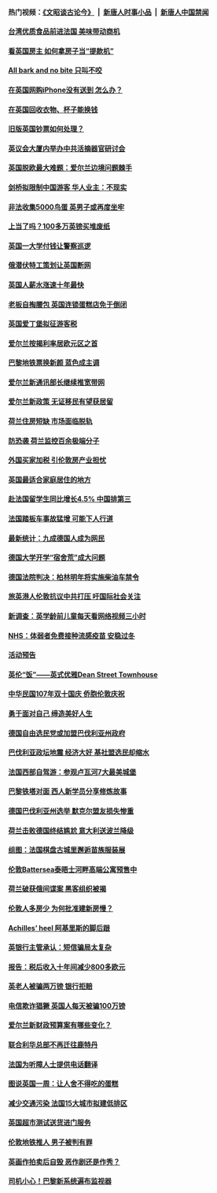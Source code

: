 #### 热门视频：[《文昭谈古论今》](https://github.com/gfw-breaker/wenzhao/blob/master/README.md?t=10211233) &nbsp;|&nbsp; [新唐人时事小品](https://github.com/gfw-breaker/ntdtv-comedy/blob/master/README.md?t=10211233) &nbsp;|&nbsp; [新唐人中国禁闻](https://github.com/gfw-breaker/ntdtv-news/blob/master/README.md?t=10211233)

#### [台湾优质食品前进法国 美味带动商机](../pages/nsc974/n10796380.md?t=10211233) 

#### [看英国房主 如何拿房子当“提款机”](../pages/nsc974/n10795639.md?t=10211233) 

#### [All bark and no bite 只叫不咬](../pages/nsc974/n10795626.md?t=10211233) 

#### [在英国网购iPhone没有送到 怎么办？](../pages/nsc974/n10795611.md?t=10211233) 

#### [在英国回收衣物、杯子能换钱](../pages/nsc974/n10795600.md?t=10211233) 

#### [旧版英国钞票如何处理？](../pages/nsc974/n10795574.md?t=10211233) 

#### [英议会大厦内举办中共活摘器官研讨会](../pages/nsc974/n10795559.md?t=10211233) 

#### [英国脱欧最大难题：爱尔兰边境问题棘手](../pages/nsc974/n10793065.md?t=10211233) 

#### [剑桥拟限制中国游客 华人业主：不现实](../pages/nsc974/n10793028.md?t=10211233) 

#### [非法收集5000鸟蛋 英男子或再度坐牢](../pages/nsc974/n10793168.md?t=10211233) 

#### [上当了吗？100多万英镑买堆废纸](../pages/nsc974/n10793153.md?t=10211233) 

#### [英国一大学付钱让警察巡逻](../pages/nsc974/n10793144.md?t=10211233) 

#### [俄潜伏特工策划让英国断网](../pages/nsc974/n10793138.md?t=10211233) 

#### [英国人薪水涨速十年最快](../pages/nsc974/n10793134.md?t=10211233) 

#### [老板自掏腰包 英国连锁蛋糕店免于倒闭](../pages/nsc974/n10793123.md?t=10211233) 

#### [英国爱丁堡拟征游客税](../pages/nsc974/n10793043.md?t=10211233) 

#### [爱尔兰按揭利率居欧元区之首](../pages/nsc974/n10792636.md?t=10211233) 

#### [巴黎地铁票换新颜 蓝色成主调](../pages/nsc974/n10792539.md?t=10211233) 

#### [爱尔兰新通讯部长继续推宽带网](../pages/nsc974/n10792470.md?t=10211233) 

#### [爱尔兰新政策 无证移民有望获居留](../pages/nsc974/n10792193.md?t=10211233) 

#### [荷兰住房短缺 市场面临脱轨](../pages/nsc974/n10792107.md?t=10211233) 

#### [防恐袭 荷兰监控百余极端分子](../pages/nsc974/n10792022.md?t=10211233) 

#### [外国买家加税 引伦敦房产业担忧](../pages/nsc974/n10790977.md?t=10211233) 

#### [英国最适合家庭居住的地方](../pages/nsc974/n10790961.md?t=10211233) 

#### [赴法国留学生同比增长4.5% 中国排第三](../pages/nsc974/n10790702.md?t=10211233) 

#### [法国踏板车事故猛增 可能下人行道](../pages/nsc974/n10790752.md?t=10211233) 

#### [最新统计：九成德国人成为网民](../pages/nsc974/n10789368.md?t=10211233) 

#### [德国大学开学“宿舍荒”成大问题](../pages/nsc974/n10789287.md?t=10211233) 

#### [德国法院判决：柏林明年将实施柴油车禁令](../pages/nsc974/n10788104.md?t=10211233) 

#### [旅英港人伦敦抗议中共打压 吁国际社会关注](../pages/nsc974/n10788264.md?t=10211233) 

#### [新调查：英学龄前儿童每天看网络视频三小时](../pages/nsc974/n10788331.md?t=10211233) 

#### [NHS：体弱者免费接种流感疫苗 安稳过冬](../pages/nsc974/n10788326.md?t=10211233) 

#### [活动预告](../pages/nsc974/n10788321.md?t=10211233) 

#### [英伦“饭”——英式优雅Dean Street Townhouse](../pages/nsc974/n10788313.md?t=10211233) 

#### [中华民国107年双十国庆 侨胞伦敦庆祝](../pages/nsc974/n10788304.md?t=10211233) 

#### [勇于面对自己 缔造美好人生](../pages/nsc974/n10788275.md?t=10211233) 

#### [德国自由选民党或加盟巴伐利亚州政府](../pages/nsc974/n10788073.md?t=10211233) 

#### [巴伐利亚政坛地震  经济大好 基社盟选民却缩水](../pages/nsc974/n10787951.md?t=10211233) 

#### [法国西部自驾游：参观卢瓦河7大最美城堡](../pages/nsc974/n10760218.md?t=10211233) 

#### [巴黎铁塔对面 西人新学员分享修炼故事](../pages/nsc974/n10786939.md?t=10211233) 

#### [德国巴伐利亚州选举 默克尔盟友损失惨重](../pages/nsc974/n10783385.md?t=10211233) 

#### [荷兰击败德国终结尴尬 意大利送波兰降级](../pages/nsc974/n10783771.md?t=10211233) 

#### [组图：法国棋盘古城里邂逅苗族服装展](../pages/nsc974/n10781596.md?t=10211233) 

#### [伦敦Battersea泰晤士河畔高端公寓预售中](../pages/nsc974/n10780029.md?t=10211233) 

#### [荷兰破获俄间谍案 黑客组织被揭](../pages/nsc974/n10779265.md?t=10211233) 

#### [伦敦人多房少 为何批准建新房慢？](../pages/nsc974/n10779376.md?t=10211233) 

#### [Achilles’ heel 阿基里斯的脚后跟](../pages/nsc974/n10779364.md?t=10211233) 

#### [英银行主管承认：短信骗局太复杂](../pages/nsc974/n10779357.md?t=10211233) 

#### [报告：税后收入十年间减少800多欧元](../pages/nsc974/n10779342.md?t=10211233) 

#### [英老人被骗两万镑 银行拒赔](../pages/nsc974/n10779353.md?t=10211233) 

#### [电信欺诈猖獗 英国人每天被骗100万镑](../pages/nsc974/n10779322.md?t=10211233) 

#### [爱尔兰新财政预算案有哪些变化？](../pages/nsc974/n10779332.md?t=10211233) 

#### [联合利华总部不再迁往鹿特丹](../pages/nsc974/n10779315.md?t=10211233) 

#### [法国为听障人士提供电话翻译](../pages/nsc974/n10776654.md?t=10211233) 

#### [图说英国一周：让人舍不得吃的蛋糕](../pages/nsc974/n10776635.md?t=10211233) 

#### [减少交通污染 法国15大城市拟建低排区](../pages/nsc974/n10776580.md?t=10211233) 

#### [英国超市测试送货进门服务](../pages/nsc974/n10776623.md?t=10211233) 

#### [伦敦地铁推人 男子被判有罪](../pages/nsc974/n10776609.md?t=10211233) 

#### [英画作拍卖后自毁 恶作剧还是作秀？](../pages/nsc974/n10776576.md?t=10211233) 

#### [司机小心！巴黎新系统遍布监视器](../pages/nsc974/n10776510.md?t=10211233) 

